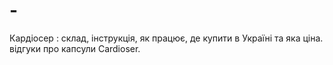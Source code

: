 # -
Кардіосер : склад, інструкція, як працює, де купити в Україні та яка ціна. відгуки про капсули Cardioser.
